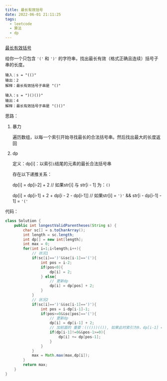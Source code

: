 ```yaml
---
title: 最长有效括号
date: 2022-06-01 21:11:25
tags:
  - leetcode
  - 算法
  - dp
---
```


[最长有效括号](https://leetcode.cn/problems/longest-valid-parentheses/)

给你一个只包含 `'('` 和 `')'` 的字符串，找出最长有效（格式正确且连续）括号子串的长度。

<!--more-->

```
输入：s = "(()"
输出：2
解释：最长有效括号子串是 "()"

输入：s = ")()())"
输出：4
解释：最长有效括号子串是 "()()"
```



思路：

1. 暴力

   遍历数组，以每一个索引开始寻找最长的合法括号串。然后找出最大的长度返回

2. dp

   定义：dp[i]：以索引`i`结尾的元素的最长合法括号串

   存在以下递推关系：

   dp[i] = dp[i-2] + 2  // 如果str[i] 与 str[i - 1] 为：`()`

   dp[i] = dp[i-1] + 2 + dp[i - 2 - dp[i-1]]  // 如果str[i] = `')'` && str[i - dp[i-1] - 1] = `'('`

代码：

```java
class Solution {
    public int longestValidParentheses(String s) {
        char sc[] = s.toCharArray();
        int length = sc.length;
        int dp[] = new int[length];
        int max = 0;
        for(int i=1;i<length;i++){
            // 状况1
            if(sc[i]==')'&&sc[i-1]=='('){
                int pos = i-2;
                if(pos<0){
                    dp[i] = 2;
                } else{
                    // 更新dp
                    dp[i] = dp[pos] + 2;
                }
            }
            // 状况2
            if(sc[i]==')'&&sc[i-1]==')'){
                int pos = i-dp[i-1]-1;
                if(pos>=0&&sc[pos]=='('){
                    // 更新dp
                    dp[i] = dp[i-1] + 2;
                    // 加前面的 重要：((()))(()), 如果此时索引为9，dp[i-1] = 2 (), 前面需要加的就是((()))
                    if(dp[i-1]!=0&&pos-1>=0){
                        dp[i] += dp[pos-1];
                    }
                }
            }
            max = Math.max(max,dp[i]);
        }
        return max;
    }
}
```

